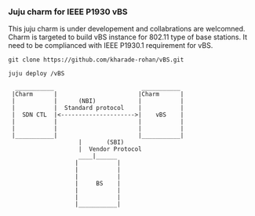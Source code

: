 ### Juju charm for IEEE P1930 vBS
This juju charm is under developement and collabrations are welcomned.
Charm is targeted to build vBS instance for 802.11 type of base stations.
It need to be complianced with IEEE P1930.1 requirement for vBS.

`git clone https://github.com/kharade-rohan/vBS.git`

`juju deploy /vBS`


      ___________                         ___________
     |Charm      |                       |Charm      |
     |           |      (NBI)            |           |
     |           |  Standard protocol    |           |
     |  SDN CTL  |<--------------------->|    vBS    |
     |           |                       |           |
     |           |                       |           |
     |___________|                       |___________|
						|       (SBI)
						|  Vendor Protocol
					    ____|______
					   |           |
					   |           |
					   |           |
					   |     BS    |
					   |           |
					   |           |
					   |___________|
